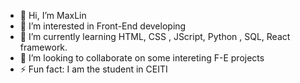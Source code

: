 - 👋 Hi, I’m MaxLin
- 👀 I’m interested in Front-End developing 
- 🌱 I’m currently learning HTML, CSS , JScript, Python , SQL, React framework.
- 💞️ I’m looking to collaborate on some intereting F-E projects
- ⚡ Fun fact: I am the student in CEITI

<!---
MaxLinWEB/MaxLinWEB is a ✨ special ✨ repository because its `README.md` (this file) appears on your GitHub profile.
You can click the Preview link to take a look at your changes.
--->
